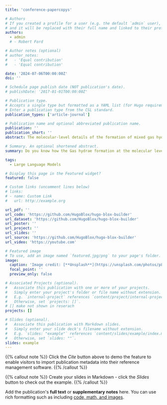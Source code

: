 ```yaml
---
title: 'conference-papercopys'

# Authors
# If you created a profile for a user (e.g. the default `admin` user), write the username (folder name) here
# and it will be replaced with their full name and linked to their profile.
authors:
  - admin
  # - Robert Ford

# Author notes (optional)
# author_notes:
#   - 'Equal contribution'
#   - 'Equal contribution'

date: '2024-07-06T00:00:00Z'
doi: ''

# Schedule page publish date (NOT publication's date).
# publishDate: '2017-01-01T00:00:00Z'

# Publication type.
# Accepts a single type but formatted as a YAML list (for Hugo requirements).
# Enter a publication type from the CSL standard.
publication_types: ['article-journal']

# Publication name and optional abbreviated publication name.
publication: ''
publication_short: ''
abstract: The molecular-level details of the formation of mixed gas hydrates remain elusive despite their significance for a variety of scientific and industrial applications. In this study, extensive molecular simulations have been performed to examine the behavior of CH4/H2S mixed hydrate nucleation utilizing two different simulation setups varying in compositions and temperatures. The observed behavior exhibits similar phenomenology across the various systems once differences in nucleation rates and guest uptake are accounted for. We find that CH$_4$ is always enriched in the hydrate phase while the aqueous phase is enriched in H$_2$S. Even with H2S as a minor component (i.e., 10% mole fraction), the system can mirror the overall nucleation kinetics of pure H$_2$S hydrate systems with CH$_4$-dominant nuclei. Through analyses of cages and their transitions, nonstandard cages, particularly those with 12 faces (e.g., 5$^{10}$6$^2$), have been found to be key intermediate cage types in the early stage of nucleation. Additionally, we present previously unreported cage types comprising heptagonal faces (e.g., 596271) as having a significant role in the early-stage gas hydrate structural transitions.

# Summary. An optional shortened abstract.
summary: Do you know how the Gas hydrae formation at the molecular level? Let check it out.

tags:
  - Large Language Models

# Display this page in the Featured widget?
featured: false

# Custom links (uncomment lines below)
# links:
# - name: Custom Link
#   url: http://example.org

url_pdf: ''
url_code: 'https://github.com/HugoBlox/hugo-blox-builder'
url_dataset: 'https://github.com/HugoBlox/hugo-blox-builder'
url_poster: ''
url_project: ''
url_slides: ''
url_source: 'https://github.com/HugoBlox/hugo-blox-builder'
url_video: 'https://youtube.com'

# Featured image
# To use, add an image named `featured.jpg/png` to your page's folder.
image:
  caption: 'Image credit: [**Unsplash**](https://unsplash.com/photos/pLCdAaMFLTE)'
  focal_point: ''
  preview_only: false

# Associated Projects (optional).
#   Associate this publication with one or more of your projects.
#   Simply enter your project's folder or file name without extension.
#   E.g. `internal-project` references `content/project/internal-project/index.md`.
#   Otherwise, set `projects: []`.
# [] make not shown in reserach
projects: []

# Slides (optional).
#   Associate this publication with Markdown slides.
#   Simply enter your slide deck's filename without extension.
#   E.g. `slides: "example"` references `content/slides/example/index.md`.
#   Otherwise, set `slides: ""`.
slides: example
---
```


{{% callout note %}}
Click the _Cite_ button above to demo the feature to enable visitors to import publication metadata into their reference management software.
{{% /callout %}}

{{% callout note %}}
Create your slides in Markdown - click the _Slides_ button to check out the example.
{{% /callout %}}

Add the publication's **full text** or **supplementary notes** here. You can use rich formatting such as including [code, math, and images](https://docs.hugoblox.com/content/writing-markdown-latex/).
